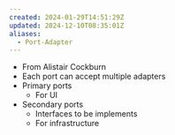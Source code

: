 ```yaml
---
created: 2024-01-29T14:51:29Z
updated: 2024-12-10T08:35:01Z
aliases:
  - Port-Adapter
---
```

- From Alistair Cockburn
- Each port can accept multiple adapters
- Primary ports
	- For UI
- Secondary ports
	- Interfaces to be implements
	- For infrastructure